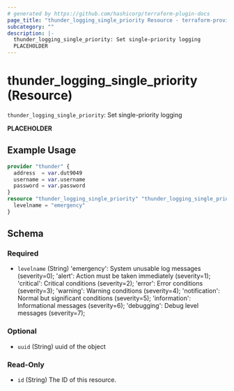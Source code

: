```yaml
---
# generated by https://github.com/hashicorp/terraform-plugin-docs
page_title: "thunder_logging_single_priority Resource - terraform-provider-thunder"
subcategory: ""
description: |-
  thunder_logging_single_priority: Set single-priority logging
  PLACEHOLDER
---
```


# thunder_logging_single_priority (Resource)

`thunder_logging_single_priority`: Set single-priority logging

__PLACEHOLDER__

## Example Usage

```terraform
provider "thunder" {
  address  = var.dut9049
  username = var.username
  password = var.password
}
resource "thunder_logging_single_priority" "thunder_logging_single_priority" {
  levelname = "emergency"
}
```

<!-- schema generated by tfplugindocs -->
## Schema

### Required

- `levelname` (String) 'emergency': System unusable log messages      (severity=0); 'alert': Action must be taken immediately  (severity=1); 'critical': Critical conditions               (severity=2); 'error': Error conditions                  (severity=3); 'warning': Warning conditions                (severity=4); 'notification': Normal but significant conditions (severity=5); 'information': Informational messages            (severity=6); 'debugging': Debug level messages              (severity=7);

### Optional

- `uuid` (String) uuid of the object

### Read-Only

- `id` (String) The ID of this resource.


